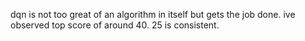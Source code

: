 dqn is not too great of an algorithm in itself but gets the job done. ive observed top score of around 40. 25 is consistent. 
